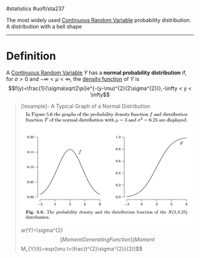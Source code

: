 #statistics #uoft/sta237 

The most widely used [Continuous Random Variable](Continuous%20Random%20Variable.md) probability distribution. A distribution with a bell shape

---
# Definition
A [Continuous Random Variable](Continuous%20Random%20Variable.md) $Y$ has a **normal probability distribution** if, for $\sigma > 0$ and $-\infty < \mu < \infty$, the [density function](Probability%20Mass%20Function.md) of $Y$ is $$f(y)=\frac{1}{\sigma\sqrt2\pi}e^{-(y-\mu)^{2}(2\sigma^{2})},-\infty < y < \infty$$
> [!example]- A Typical Graph of a Normal Distribution  
> ![Pasted image 20231122192723](Attachments/Pasted%20image%2020231122192723.png)  
[](Pasted%20image%2020231122192723.png)ar(Y)=\sigma^{2}$$  
[Moment Generating Function](Moment%20Generating%20Function.md): $$M_{Y}(t)=exp(\mu t=\frac{t^{2}\sigma^{2}}{2})$$

